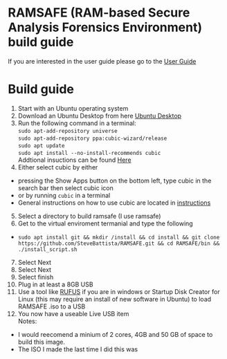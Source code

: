 # RAMSAFE (RAM-based Secure Analysis Forensics Environment) build guide
If you are interested in the user guide please go to the [User Guide](user_guide.md)
# Build guide
1. Start with an Ubuntu operating system
2. Download an Ubuntu Desktop from here [Ubuntu Desktop](https://ubuntu.com/download/desktop)
3. Run the following command in a terminal:<br>
`sudo apt-add-repository universe` <br>
`sudo apt-add-repository ppa:cubic-wizard/release` <br>
`sudo apt update`<br>
`sudo apt install --no-install-recommends cubic`<br>
Addtional insuctions can be found [Here](https://github.com/PJ-Singh-001/Cubic)
4. Either select cubic by either
- pressing the Show Apps button on the bottom left, type cubic in the search bar then select cubic icon
- or by running `cubic` in a terminal
- General instructions on how to use cubic are located in [instructions](https://github.com/PJ-Singh-001/Cubic)
5. Select a directory to build ramsafe (I use ramsafe)
6. Get to the virtual enviroment termanial and type the following
  - `sudo apt install git && mkdir /install && cd install && git clone https://github.com/SteveBattista/RAMSAFE.git && cd RAMSAFE/bin && ./install_script.sh`
7. Select Next
8. Select Next
9. Select finish
8. Plug in at least a 8GB USB
9. Use a tool like [RUFUS](https://rufus.ie/en/) if you are in windows or Startup Disk Creator for Linux (this may require an install of new software in Ubuntu) to load RAMSAFE .iso to a USB
10. You now have a useable Live USB item<br>
Notes:<BR>
-  I would reecomend a minium of  2 cores, 4GB and 50 GB of space to build this image.
-  The ISO I made the last time I did this was 




